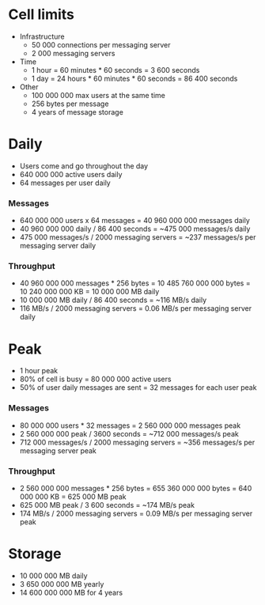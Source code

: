 # Cell limits

* Infrastructure
  - 50 000 connections per messaging server
  - 2 000 messaging servers
* Time
  - 1 hour = 60 minutes * 60 seconds = 3 600 seconds
  - 1 day = 24 hours * 60 minutes * 60 seconds = 86 400 seconds
* Other
  - 100 000 000 max users at the same time
  - 256 bytes per message
  - 4 years of message storage

# Daily

* Users come and go throughout the day
* 640 000 000 active users daily
* 64 messages per user daily

### Messages

* 640 000 000 users x 64 messages = 40 960 000 000 messages daily
* 40 960 000 000 daily / 86 400 seconds = ~475 000 messages/s daily
* 475 000 messages/s / 2000 messaging servers = ~237 messages/s per messaging server daily

### Throughput

* 40 960 000 000 messages * 256 bytes = 10 485 760 000 000 bytes = 10 240 000 000 KB = 10 000 000 MB daily
* 10 000 000 MB daily / 86 400 seconds  = ~116 MB/s daily
* 116 MB/s / 2000 messaging servers = 0.06 MB/s per messaging server daily

# Peak

* 1 hour peak
* 80% of cell is busy = 80 000 000 active users
* 50% of user daily messages are sent = 32 messages for each user peak

### Messages

* 80 000 000 users * 32 messages = 2 560 000 000 messages peak
* 2 560 000 000 peak / 3600 seconds = ~712 000 messages/s peak
* 712 000 messages/s / 2000 messaging servers = ~356 messages/s per messaging server peak

### Throughput

* 2 560 000 000 messages * 256 bytes = 655 360 000 000 bytes = 640 000 000 KB = 625 000 MB peak
* 625 000 MB peak / 3 600 seconds = ~174 MB/s peak
* 174 MB/s / 2000 messaging servers = 0.09 MB/s per messaging server peak

# Storage

* 10 000 000 MB daily
* 3 650 000 000 MB yearly
* 14 600 000 000 MB for 4 years
